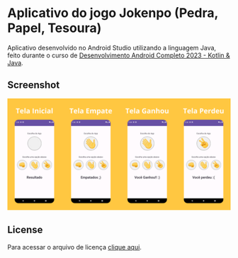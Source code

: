# Aplicativo do jogo Jokenpo (Pedra, Papel, Tesoura)

Aplicativo desenvolvido no Android Studio utilizando a linguagem Java, feito durante o curso de [Desenvolvimento Android Completo 2023 - Kotlin & Java](https://www.udemy.com/course/desenvolvimento-android-completo/).

## Screenshot

<div align="center">

![](./screenshot.png)

</div>

## License

Para acessar o arquivo de licença [clique aqui](./license).
